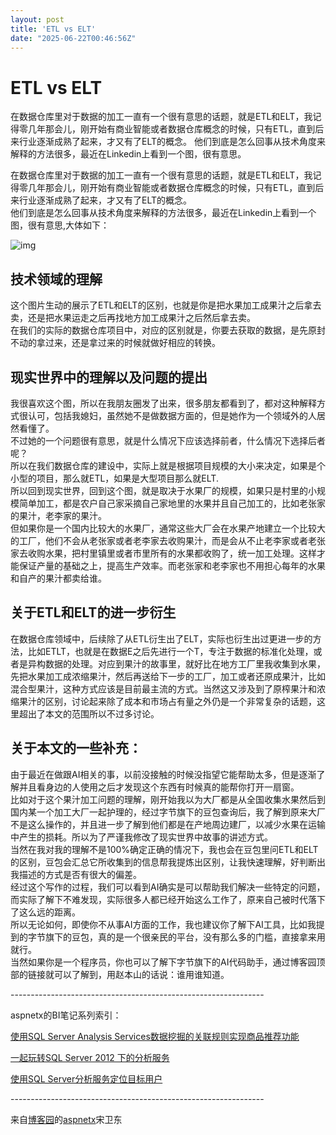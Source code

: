 ```yaml
---
layout: post
title: 'ETL vs ELT'
date: "2025-06-22T00:46:56Z"
---
```

ETL vs ELT
==========

在数据仓库里对于数据的加工一直有一个很有意思的话题，就是ETL和ELT，我记得零几年那会儿，刚开始有商业智能或者数据仓库概念的时候，只有ETL，直到后来行业逐渐成熟了起来，才又有了ELT的概念。 他们到底是怎么回事从技术角度来解释的方法很多，最近在Linkedin上看到一个图，很有意思。

在数据仓库里对于数据的加工一直有一个很有意思的话题，就是ETL和ELT，我记得零几年那会儿，刚开始有商业智能或者数据仓库概念的时候，只有ETL，直到后来行业逐渐成熟了起来，才又有了ELT的概念。  
他们到底是怎么回事从技术角度来解释的方法很多，最近在Linkedin上看到一个图，很有意思,大体如下：

![img](https://img2023.cnblogs.com/blog/8622/202506/8622-20250621201117240-1335822104.jpg)

技术领域的理解
-------

这个图片生动的展示了ETL和ELT的区别，也就是你是把水果加工成果汁之后拿去卖，还是把水果运走之后再找地方加工成果汁之后然后拿去卖。  
在我们的实际的数据仓库项目中，对应的区别就是，你要去获取的数据，是先原封不动的拿过来，还是拿过来的时候就做好相应的转换。

现实世界中的理解以及问题的提出
---------------

我很喜欢这个图，所以在我朋友圈发了出来，很多朋友都看到了，都对这种解释方式很认可，包括我媳妇，虽然她不是做数据方面的，但是她作为一个领域外的人居然看懂了。  
不过她的一个问题很有意思，就是什么情况下应该选择前者，什么情况下选择后者呢？  
所以在我们数据仓库的建设中，实际上就是根据项目规模的大小来决定，如果是个小型的项目，那么就ETL，如果是大型项目那么就ELT.  
所以回到现实世界，回到这个图，就是取决于水果厂的规模，如果只是村里的小规模简单加工，都是农户自己家采摘自己家地里的水果并且自己加工的，比如老张家的果汁，老李家的果汁。  
但如果你是一个国内比较大的水果厂，通常这些大厂会在水果产地建立一个比较大的工厂，他们不会从老张家或者老李家去收购果汁，而是会从不止老李家或者老张家去收购水果，把村里镇里或者市里所有的水果都收购了，统一加工处理。这样才能保证产量的基础之上，提高生产效率。而老张家和老李家也不用担心每年的水果和自产的果汁都卖给谁。

关于ETL和ELT的进一步衍生
---------------

在数据仓库领域中，后续除了从ETL衍生出了ELT，实际也衍生出过更进一步的方法，比如ETLT，也就是在数据E之后先进行一个T，专注于数据的标准化处理，或者是异构数据的处理。对应到果汁的故事里，就好比在地方工厂里我收集到水果，先把水果加工成浓缩果汁，然后再送给下一步的工厂，加工或者还原成果汁，比如混合型果汁，这种方式应该是目前最主流的方式。当然这又涉及到了原榨果汁和浓缩果汁的区别，讨论起来除了成本和市场占有量之外仍是一个非常复杂的话题，这里超出了本文的范围所以不过多讨论。

关于本文的一些补充：
----------

由于最近在做跟AI相关的事，以前没接触的时候没指望它能帮助太多，但是逐渐了解并且看身边的人使用之后才发现这个东西有时候真的能帮你打开一扇窗。  
比如对于这个果汁加工问题的理解，刚开始我以为大厂都是从全国收集水果然后到国内某一个加工大厂一起护理的，经过字节旗下的豆包查询后，我了解到原来大厂不是这么操作的，并且进一步了解到他们都是在产地周边建厂，以减少水果在运输中产生的损耗。所以为了严谨我修改了现实世界中故事的讲述方式。  
当然在我对我的理解不是100%确定正确的情况下，我也会在豆包里问ETL和ELT的区别，豆包会汇总它所收集到的信息帮我提炼出区别，让我快速理解，好判断出我描述的方式是否有很大的偏差。  
经过这个写作的过程，我们可以看到AI确实是可以帮助我们解决一些特定的问题，而实际了解下不难发现，实际很多人都已经开始这么工作了，原来自己被时代落下了这么远的距离。  
所以无论如何，即使你不从事AI方面的工作，我也建议你了解下AI工具，比如我提到的字节旗下的豆包，真的是一个很亲民的平台，没有那么多的门槛，直接拿来用就行。  
当然如果你是一个程序员，你也可以了解下字节旗下的AI代码助手，通过博客园顶部的链接就可以了解到，用赵本山的话说：谁用谁知道。

\---------------------------------------------------------------

aspnetx的BI笔记系列索引：

[使用SQL Server Analysis Services数据挖掘的关联规则实现商品推荐功能](http://www.cnblogs.com/aspnetx/archive/2013/02/25/2931603.html)

[一起玩转SQL Server 2012 下的分析服务](http://www.cnblogs.com/aspnetx/archive/2013/03/24/2978347.html)

[使用SQL Server分析服务定位目标用户](http://www.cnblogs.com/aspnetx/archive/2013/04/05/3000448.html)

\---------------------------------------------------------------  

来自[博客园](http://www.cnblogs.com/)的[aspnetx](http://aspnetx.cnblogs.com/)宋卫东